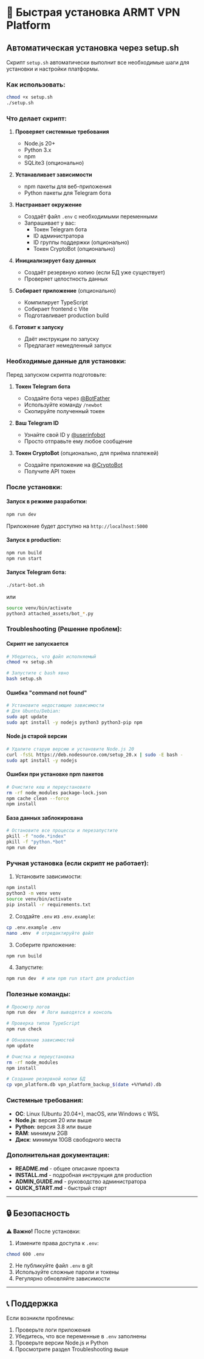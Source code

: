 # 🚀 Быстрая установка ARMT VPN Platform

## Автоматическая установка через setup.sh

Скрипт `setup.sh` автоматически выполнит все необходимые шаги для установки и настройки платформы.

### Как использовать:

```bash
chmod +x setup.sh
./setup.sh
```

### Что делает скрипт:

1. **Проверяет системные требования**
   - Node.js 20+
   - Python 3.x
   - npm
   - SQLite3 (опционально)

2. **Устанавливает зависимости**
   - npm пакеты для веб-приложения
   - Python пакеты для Telegram бота

3. **Настраивает окружение**
   - Создаёт файл `.env` с необходимыми переменными
   - Запрашивает у вас:
     - Токен Telegram бота
     - ID администратора
     - ID группы поддержки (опционально)
     - Токен CryptoBot (опционально)

4. **Инициализирует базу данных**
   - Создаёт резервную копию (если БД уже существует)
   - Проверяет целостность данных

5. **Собирает приложение** (опционально)
   - Компилирует TypeScript
   - Собирает frontend с Vite
   - Подготавливает production build

6. **Готовит к запуску**
   - Даёт инструкции по запуску
   - Предлагает немедленный запуск

### Необходимые данные для установки:

Перед запуском скрипта подготовьте:

1. **Токен Telegram бота**
   - Создайте бота через [@BotFather](https://t.me/BotFather)
   - Используйте команду `/newbot`
   - Скопируйте полученный токен

2. **Ваш Telegram ID**
   - Узнайте свой ID у [@userinfobot](https://t.me/userinfobot)
   - Просто отправьте ему любое сообщение

3. **Токен CryptoBot** (опционально, для приёма платежей)
   - Создайте приложение на [@CryptoBot](https://t.me/CryptoBot)
   - Получите API токен

### После установки:

#### Запуск в режиме разработки:
```bash
npm run dev
```
Приложение будет доступно на `http://localhost:5000`

#### Запуск в production:
```bash
npm run build
npm run start
```

#### Запуск Telegram бота:
```bash
./start-bot.sh
```
или
```bash
source venv/bin/activate
python3 attached_assets/bot_*.py
```

### Troubleshooting (Решение проблем):

#### Скрипт не запускается
```bash
# Убедитесь, что файл исполняемый
chmod +x setup.sh

# Запустите с bash явно
bash setup.sh
```

#### Ошибка "command not found"
```bash
# Установите недостающие зависимости
# Для Ubuntu/Debian:
sudo apt update
sudo apt install -y nodejs python3 python3-pip npm
```

#### Node.js старой версии
```bash
# Удалите старую версию и установите Node.js 20
curl -fsSL https://deb.nodesource.com/setup_20.x | sudo -E bash -
sudo apt install -y nodejs
```

#### Ошибки при установке npm пакетов
```bash
# Очистите кеш и переустановите
rm -rf node_modules package-lock.json
npm cache clean --force
npm install
```

#### База данных заблокирована
```bash
# Остановите все процессы и перезапустите
pkill -f "node.*index"
pkill -f "python.*bot"
npm run dev
```

### Ручная установка (если скрипт не работает):

1. Установите зависимости:
```bash
npm install
python3 -m venv venv
source venv/bin/activate
pip install -r requirements.txt
```

2. Создайте `.env` из `.env.example`:
```bash
cp .env.example .env
nano .env  # отредактируйте файл
```

3. Соберите приложение:
```bash
npm run build
```

4. Запустите:
```bash
npm run dev  # или npm run start для production
```

### Полезные команды:

```bash
# Просмотр логов
npm run dev  # Логи выводятся в консоль

# Проверка типов TypeScript
npm run check

# Обновление зависимостей
npm update

# Очистка и переустановка
rm -rf node_modules
npm install

# Создание резервной копии БД
cp vpn_platform.db vpn_platform_backup_$(date +%Y%m%d).db
```

### Системные требования:

- **ОС**: Linux (Ubuntu 20.04+), macOS, или Windows с WSL
- **Node.js**: версия 20 или выше
- **Python**: версия 3.8 или выше
- **RAM**: минимум 2GB
- **Диск**: минимум 10GB свободного места

### Дополнительная документация:

- **README.md** - общее описание проекта
- **INSTALL.md** - подробная инструкция для production
- **ADMIN_GUIDE.md** - руководство администратора
- **QUICK_START.md** - быстрый старт

---

## 🔒 Безопасность

⚠️ **Важно!** После установки:

1. Измените права доступа к `.env`:
```bash
chmod 600 .env
```

2. Не публикуйте файл `.env` в git
3. Используйте сложные пароли и токены
4. Регулярно обновляйте зависимости

---

## 📞 Поддержка

Если возникли проблемы:
1. Проверьте логи приложения
2. Убедитесь, что все переменные в `.env` заполнены
3. Проверьте версии Node.js и Python
4. Просмотрите раздел Troubleshooting выше

